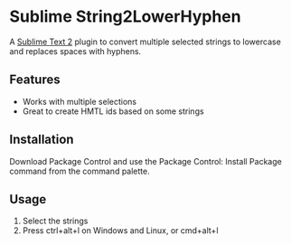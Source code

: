 # Sublime String2LowerHyphen

A [Sublime Text 2](http://sublimetext.com/2) plugin to convert multiple selected strings to lowercase and replaces spaces with hyphens.

## Features
- Works with multiple selections
- Great to create HMTL ids based on some strings

## Installation
Download Package Control and use the Package Control: Install Package command from the command palette.

## Usage
1. Select the strings
2. Press ctrl+alt+l on Windows and Linux, or cmd+alt+l